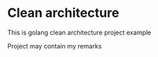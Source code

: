 # Clean architecture
This is golang clean architecture project example

Project may contain my remarks